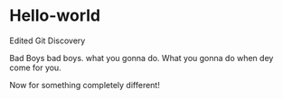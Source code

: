 # Hello-world
Edited Git Discovery 


Bad Boys bad boys. what you gonna do. What you gonna do when dey come for you.

Now for something completely different!
